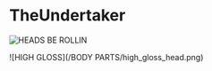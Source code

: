 TheUndertaker
=============

![HEADS BE ROLLIN](http://fat.gfycat.com/DefenselessWigglyAmazondolphin.gif)


![HIGH GLOSS](/BODY PARTS/high_gloss_head.png)
